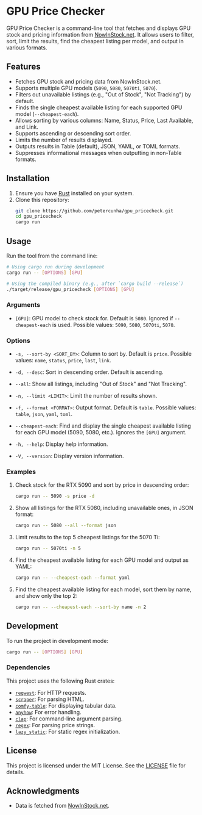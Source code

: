 # GPU Price Checker

GPU Price Checker is a command-line tool that fetches and displays GPU stock and pricing information from [NowInStock.net](https://www.nowinstock.net). It allows users to filter, sort, limit the results, find the cheapest listing per model, and output in various formats.

## Features

- Fetches GPU stock and pricing data from NowInStock.net.
- Supports multiple GPU models (`5090`, `5080`, `5070ti`, `5070`).
- Filters out unavailable listings (e.g., "Out of Stock", "Not Tracking") by default.
- Finds the single cheapest available listing for each supported GPU model (`--cheapest-each`).
- Allows sorting by various columns: Name, Status, Price, Last Available, and Link.
- Supports ascending or descending sort order.
- Limits the number of results displayed.
- Outputs results in Table (default), JSON, YAML, or TOML formats.
- Suppresses informational messages when outputting in non-Table formats.

## Installation

1. Ensure you have [Rust](https://www.rust-lang.org/) installed on your system.
2. Clone this repository:
   ```sh
   git clone https://github.com/petercunha/gpu_pricecheck.git
   cd gpu_pricecheck
   cargo run
   ```

## Usage

Run the tool from the command line:

```sh
# Using cargo run during development
cargo run -- [OPTIONS] [GPU]

# Using the compiled binary (e.g., after `cargo build --release`)
./target/release/gpu_pricecheck [OPTIONS] [GPU]
```

### Arguments

- `[GPU]`: GPU model to check stock for. Default is `5080`. Ignored if `--cheapest-each` is used.
  Possible values: `5090`, `5080`, `5070ti`, `5070`.

### Options

- `-s, --sort-by <SORT_BY>`: Column to sort by. Default is `price`.
  Possible values: `name`, `status`, `price`, `last`, `link`.

- `-d, --desc`: Sort in descending order. Default is ascending.

- `--all`: Show all listings, including "Out of Stock" and "Not Tracking".

- `-n, --limit <LIMIT>`: Limit the number of results shown.

- `-f, --format <FORMAT>`: Output format. Default is `table`.
  Possible values: `table`, `json`, `yaml`, `toml`.

- `--cheapest-each`: Find and display the single cheapest available listing for each GPU model (5090, 5080, etc.). Ignores the `[GPU]` argument.

- `-h, --help`: Display help information.

- `-V, --version`: Display version information.

### Examples

1.  Check stock for the RTX 5090 and sort by price in descending order:

    ```sh
    cargo run -- 5090 -s price -d
    ```

2.  Show all listings for the RTX 5080, including unavailable ones, in JSON format:

    ```sh
    cargo run -- 5080 --all --format json
    ```

3.  Limit results to the top 5 cheapest listings for the 5070 Ti:

    ```sh
    cargo run -- 5070ti -n 5
    ```

4.  Find the cheapest available listing for each GPU model and output as YAML:

    ```sh
    cargo run -- --cheapest-each --format yaml
    ```

5.  Find the cheapest available listing for each model, sort them by name, and show only the top 2:
    ```sh
    cargo run -- --cheapest-each --sort-by name -n 2
    ```

## Development

To run the project in development mode:

```sh
cargo run -- [OPTIONS] [GPU]
```

### Dependencies

This project uses the following Rust crates:

- [`reqwest`](https://crates.io/crates/reqwest): For HTTP requests.
- [`scraper`](https://crates.io/crates/scraper): For parsing HTML.
- [`comfy-table`](https://crates.io/crates/comfy-table): For displaying tabular data.
- [`anyhow`](https://crates.io/crates/anyhow): For error handling.
- [`clap`](https://crates.io/crates/clap): For command-line argument parsing.
- [`regex`](https://crates.io/crates/regex): For parsing price strings.
- [`lazy_static`](https://crates.io/crates/lazy_static): For static regex initialization.

## License

This project is licensed under the MIT License. See the [LICENSE](LICENSE) file for details.

## Acknowledgments

- Data is fetched from [NowInStock.net](https://www.nowinstock.net).
